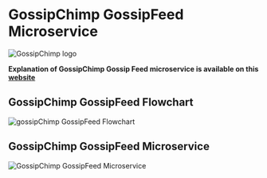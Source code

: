 # GossipChimp GossipFeed Microservice

![GossipChimp logo](https://i.ibb.co/nngkmjY/logo.png)

**Explanation of GossipChimp Gossip Feed microservice is available on this [website](https://shiny-palladium-f35.notion.site/GossipChimp-GossipFeed-Microservice-Explanation-46f613623b3b4b96bb1904f488b1cd5c)**

## GossipChimp GossipFeed Flowchart
![gossipChimp GossipFeed Flowchart](https://user-images.githubusercontent.com/68393994/142023396-b6912cd6-7fe5-40fb-96f7-92e93c6d0b5a.jpg)

## GossipChimp GossipFeed Microservice
![GossipChimp GossipFeed Microservice](https://user-images.githubusercontent.com/68393994/142023422-49316ffa-b084-4ce1-8283-59b8e0cca34b.jpg)
